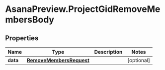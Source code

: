 # AsanaPreview.ProjectGidRemoveMembersBody

## Properties
Name | Type | Description | Notes
------------ | ------------- | ------------- | -------------
**data** | [**RemoveMembersRequest**](RemoveMembersRequest.md) |  | [optional] 
